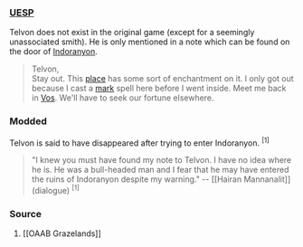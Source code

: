 ### [UESP](https://en.uesp.net/wiki/Morrowind:Note_to_Telvon)
Telvon does not exist in the original game (except for a seemingly unassociated smith). He is only mentioned in a note which can be found on the door of [Indoranyon](https://en.uesp.net/wiki/Morrowind:Indoranyon "Morrowind:Indoranyon").

> Telvon,  
> Stay out. This [place](https://en.uesp.net/wiki/Morrowind:Indoranyon "Morrowind:Indoranyon") has some sort of enchantment on it. I only got out because I cast a [mark](https://en.uesp.net/wiki/Morrowind:Mark "Morrowind:Mark") spell here before I went inside. Meet me back in [Vos](https://en.uesp.net/wiki/Morrowind:Vos "Morrowind:Vos"). We'll have to seek our fortune elsewhere.
### Modded
Telvon is said to have disappeared after trying to enter Indoranyon. <sup>[1]</sup>

>  "I knew you must have found my note to Telvon. I have no idea where he is. He was a bull-headed man and I fear that he may have entered the ruins of Indoranyon despite my warning."
>  -- [[Hairan Mannanalit]] (dialogue) <sup>[1]</sup>
### Source
1. [[OAAB Grazelands]]